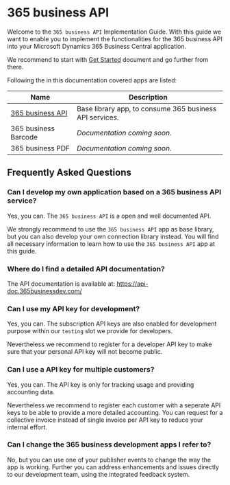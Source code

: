 # 365 business API

Welcome to the `365 business API` Implementation Guide. With this guide we want to enable you to implement the functionalities for the 365 business API into your Microsoft Dynamics 365 Business Central application.

We recommend to start with [Get Started](./Get_Started.md) document and go further from there.

Following the in this documentation covered apps are listed:

| Name | Description |
| --- | --- |
| [365 business API](./365businessapi/README.md) | Base library app, to consume 365 business API services. |
| 365 business Barcode | _Documentation coming soon._ |
| 365 business PDF | _Documentation coming soon._ |

## Frequently Asked Questions

### Can I develop my own application based on a 365 business API service?
Yes, you can. The `365 business API` is a open and well documented API.

We strongly recommend to use the `365 business API` app as base library, but you can also develop your own connection library instead. You will find all necessary information to learn how to use the `365 business API` app at this guide.

### Where do I find a detailed API documentation?
The API documentation is available at: https://api-doc.365businessdev.com/

### Can I use my API key for development?
Yes, you can. The subscription API keys are also enabled for development purpose within our `testing` slot we provide for developers.

Nevertheless we recommend to register for a developer API key to make sure that your personal API key will not become public.

### Can I use a API key for multiple customers?
Yes, you can. The API key is only for tracking usage and providing accounting data.

Nevertheless we recommend to register each customer with a seperate API keys to be able to provide a more detailed accounting. You can request for a collective invoice instead of single invoice per API key to reduce your internal effort.

### Can I change the 365 business development apps I refer to?
No, but you can use one of your publisher events to change the way the app is working. Further you can address enhancements and issues directly to our development team, using the integrated feedback system.
